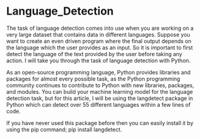 # Language_Detection
The task of language detection comes into use when you are working on a very large dataset that contains data in different languages. Suppose you want to create an even driven program where the final output depends on the language which the user provides as an input. So it is important to first detect the language of the text provided by the user before taking any action. I will take you through the task of language detection with Python.

As an open-source programming language, Python provides libraries and packages for almost every possible task, as the Python programming community continues to contribute to Python with new libraries, packages, and modules. You can build your machine learning model for the language detection task, but for this article, I will be using the langdetect package in Python which can detect over 55 different languages within a few lines of code.

If you have never used this package before then you can easily install it by using the pip command; pip install langdetect.
